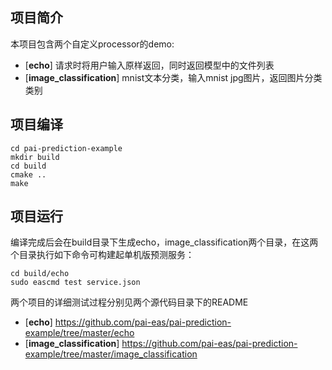 ## 项目简介

本项目包含两个自定义processor的demo:
+ [**echo**] 请求时将用户输入原样返回，同时返回模型中的文件列表
+ [**image_classification**] mnist文本分类，输入mnist jpg图片，返回图片分类类别

## 项目编译

```
cd pai-prediction-example
mkdir build
cd build
cmake ..
make
```

## 项目运行

编译完成后会在build目录下生成echo，image_classification两个目录，在这两个目录执行如下命令可构建起单机版预测服务：

```
cd build/echo
sudo eascmd test service.json
```

两个项目的详细测试过程分别见两个源代码目录下的README

+ [**echo**] https://github.com/pai-eas/pai-prediction-example/tree/master/echo
+ [**image_classification**] https://github.com/pai-eas/pai-prediction-example/tree/master/image_classification

